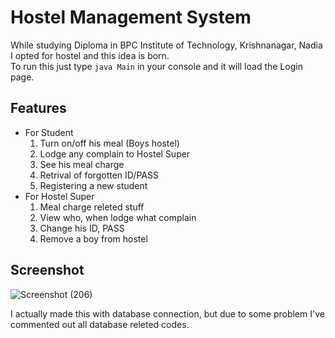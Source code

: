 # Hostel Management System 
While studying Diploma in BPC Institute of Technology, Krishnanagar, Nadia I opted for hostel and this idea is born.<br>
To run this just type `java Main` in your console and it will load the Login page.<br>

## Features
 - For Student
     1. Turn on/off his meal (Boys hostel)
     2. Lodge any complain to Hostel Super
     3. See his meal charge
     4. Retrival of forgotten ID/PASS
     5. Registering a new student
 - For Hostel Super
     1. Meal charge releted stuff
     2. View who, when lodge what complain
     3. Change his ID, PASS
     4. Remove a boy from hostel

## Screenshot
![Screenshot (206)](https://github.com/MSoumen/Dummy-Projects/assets/33371346/cb1e7c34-890d-418f-bf66-cea7270420f2)


I actually made this with database connection, but due to some problem I've commented out all database releted codes.
